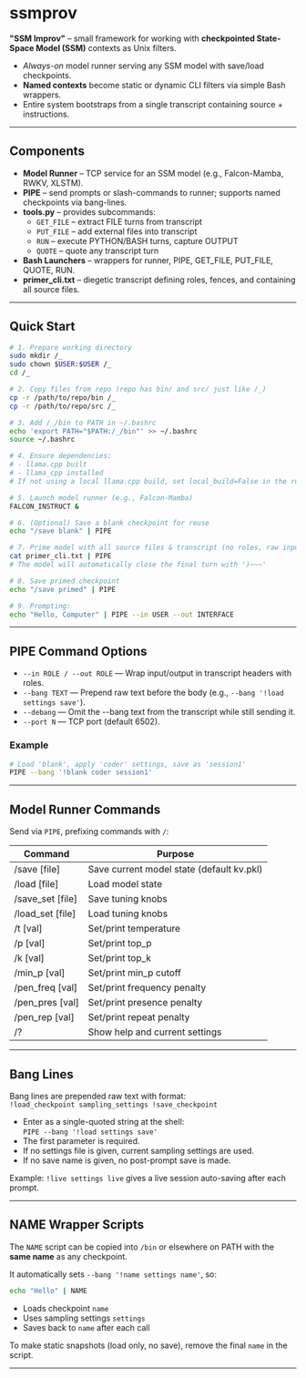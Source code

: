 # ssmprov
**"SSM Improv"** – small framework for working with **checkpointed State-Space Model (SSM)** contexts as Unix filters.

- *Always-on* model runner serving any SSM model with save/load checkpoints.
- **Named contexts** become static or dynamic CLI filters via simple Bash wrappers.
- Entire system bootstraps from a single transcript containing source + instructions.

---

## Components

- **Model Runner** – TCP service for an SSM model (e.g., Falcon-Mamba, RWKV, XLSTM).
- **PIPE** – send prompts or slash-commands to runner; supports named checkpoints via bang-lines.
- **tools.py** – provides subcommands:
  - `GET_FILE` – extract FILE turns from transcript
  - `PUT_FILE` – add external files into transcript
  - `RUN` – execute PYTHON/BASH turns, capture OUTPUT
  - `QUOTE` – quote any transcript turn
- **Bash Launchers** – wrappers for runner, PIPE, GET_FILE, PUT_FILE, QUOTE, RUN.
- **primer_cli.txt** – diegetic transcript defining roles, fences, and containing all source files.

---

## Quick Start

```bash
# 1. Prepare working directory
sudo mkdir /_
sudo chown $USER:$USER /_
cd /_

# 2. Copy files from repo (repo has bin/ and src/ just like /_)
cp -r /path/to/repo/bin /_
cp -r /path/to/repo/src /_

# 3. Add /_/bin to PATH in ~/.bashrc
echo 'export PATH="$PATH:/_/bin"' >> ~/.bashrc
source ~/.bashrc

# 4. Ensure dependencies:
# - llama.cpp built
# - llama_cpp installed
# If not using a local llama.cpp build, set local_build=False in the runner script.

# 5. Launch model runner (e.g., Falcon-Mamba)
FALCON_INSTRUCT &

# 6. (Optional) Save a blank checkpoint for reuse
echo "/save blank" | PIPE

# 7. Prime model with all source files & transcript (no roles, raw input)
cat primer_cli.txt | PIPE
# The model will automatically close the final turn with ')~~~'

# 8. Save primed checkpoint
echo "/save primed" | PIPE

# 9. Prompting:
echo "Hello, Computer" | PIPE --in USER --out INTERFACE
```

---

## PIPE Command Options

- `--in ROLE / --out ROLE` — Wrap input/output in transcript headers with roles.
- `--bang TEXT` — Prepend raw text before the body (e.g., `--bang '!load settings save'`).
- `--debang` — Omit the --bang text from the transcript while still sending it.
- `--port N` — TCP port (default 6502).

### Example

```bash
# Load 'blank', apply 'coder' settings, save as 'session1'
PIPE --bang '!blank coder session1'
```

---

## Model Runner Commands

Send via `PIPE`, prefixing commands with `/`:

| Command         | Purpose                               |
|-----------------|---------------------------------------|
| /save [file]     | Save current model state (default kv.pkl) |
| /load [file]     | Load model state                      |
| /save_set [file] | Save tuning knobs                     |
| /load_set [file] | Load tuning knobs                     |
| /t [val]         | Set/print temperature                 |
| /p [val]         | Set/print top_p                       |
| /k [val]         | Set/print top_k                       |
| /min_p [val]     | Set/print min_p cutoff                |
| /pen_freq [val]  | Set/print frequency penalty           |
| /pen_pres [val]  | Set/print presence penalty            |
| /pen_rep [val]   | Set/print repeat penalty              |
| /?               | Show help and current settings        |


---

## Bang Lines

Bang lines are prepended raw text with format:  
`!load_checkpoint sampling_settings !save_checkpoint`  

- Enter as a single-quoted string at the shell:  
  `PIPE --bang '!load settings save'`
- The first parameter is required.
- If no settings file is given, current sampling settings are used.
- If no save name is given, no post-prompt save is made.

Example: `!live settings live` gives a live session auto-saving after each prompt.

---

## NAME Wrapper Scripts

The `NAME` script can be copied into `/bin` or elsewhere on PATH with the **same name** as any checkpoint.  

It automatically sets `--bang '!name settings name'`, so:  

```bash
echo "Hello" | NAME
```

- Loads checkpoint `name`
- Uses sampling settings `settings`
- Saves back to `name` after each call

To make static snapshots (load only, no save), remove the final `name` in the script.

---
